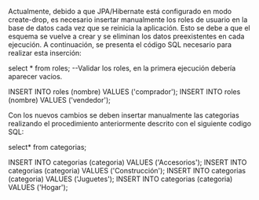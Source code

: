 Actualmente, debido a que JPA/Hibernate está configurado en modo create-drop, es necesario insertar manualmente los roles de usuario en la base de datos cada vez que se reinicia la aplicación.
Esto se debe a que el esquema se vuelve a crear y se eliminan los datos preexistentes en cada ejecución. A continuación, se presenta el código SQL necesario para realizar esta inserción:

select * from roles; --Validar los roles, en la primera ejecución debería aparecer vacios.

INSERT INTO roles (nombre) VALUES ('comprador');
INSERT INTO roles (nombre) VALUES ('vendedor');

Con los nuevos cambios se deben insertar manualmente las categorias realizando el procedimiento anteriormente descrito con el siguiente codigo SQL:

select* from categorias;

INSERT INTO categorias (categoria) VALUES ('Accesorios');
INSERT INTO categorias (categoria) VALUES ('Construcción');
INSERT INTO categorias (categoria) VALUES ('Juguetes');
INSERT INTO categorias (categoria) VALUES ('Hogar');

